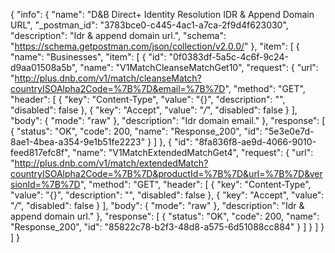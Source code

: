 {
  "info": {
    "name": "D&B Direct+ Identity Resolution IDR & Append Domain URL",
    "_postman_id": "3783bce0-c445-4ac1-a7ca-2f9d4f623030",
    "description": "Idr & append domain url.",
    "schema": "https://schema.getpostman.com/json/collection/v2.0.0/"
  },
  "item": [
    {
      "name": "Businesses",
      "item": [
        {
          "id": "0f0383df-5a5c-4c6f-9c24-d9aa01508a5b",
          "name": "V1MatchCleanseMatchGet10",
          "request": {
            "url": "http://plus.dnb.com/v1/match/cleanseMatch?countryISOAlpha2Code=%7B%7D&email=%7B%7D",
            "method": "GET",
            "header": [
              {
                "key": "Content-Type",
                "value": "{}",
                "description": "",
                "disabled": false
              },
              {
                "key": "Accept",
                "value": "*/*",
                "disabled": false
              }
            ],
            "body": {
              "mode": "raw"
            },
            "description": "Idr domain email."
          },
          "response": [
            {
              "status": "OK",
              "code": 200,
              "name": "Response_200",
              "id": "5e3e0e7d-8ae1-4bea-a354-9e1b51fe2223"
            }
          ]
        },
        {
          "id": "8fa836f8-ae9d-4066-9010-feed817efc8f",
          "name": "V1MatchExtendedMatchGet4",
          "request": {
            "url": "http://plus.dnb.com/v1/match/extendedMatch?countryISOAlpha2Code=%7B%7D&productId=%7B%7D&url=%7B%7D&versionId=%7B%7D",
            "method": "GET",
            "header": [
              {
                "key": "Content-Type",
                "value": "{}",
                "description": "",
                "disabled": false
              },
              {
                "key": "Accept",
                "value": "*/*",
                "disabled": false
              }
            ],
            "body": {
              "mode": "raw"
            },
            "description": "Idr & append domain url."
          },
          "response": [
            {
              "status": "OK",
              "code": 200,
              "name": "Response_200",
              "id": "85822c78-b2f3-48d8-a575-6d51088cc884"
            }
          ]
        }
      ]
    }
  ]
}